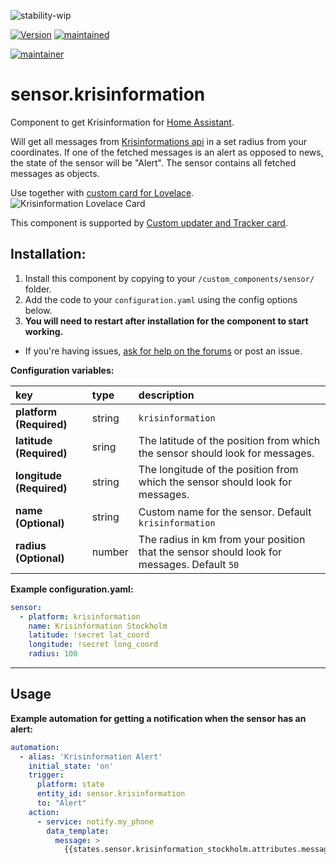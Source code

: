 ![stability-wip](https://img.shields.io/badge/stability-work_in_progress-lightgrey.svg?style=for-the-badge)


[![Version](https://img.shields.io/badge/version-0.0.4-green.svg?style=for-the-badge)](#) [![maintained](https://img.shields.io/maintenance/yes/2019.svg?style=for-the-badge)](#)

[![maintainer](https://img.shields.io/badge/maintainer-Isabella%20Alström%20%40isabellaalstrom-blue.svg?style=for-the-badge)](#)

# sensor.krisinformation
Component to get Krisinformation for [Home Assistant](https://www.home-assistant.io/).

Will get all messages from [Krisinformations api](http://api.krisinformation.se/v2/feed?format=json) in a set radius from your coordinates.
If one of the fetched messages is an alert as opposed to news, the state of the sensor will be "Alert". The sensor contains all fetched messages as objects.

Use together with [custom card for Lovelace](https://github.com/isabellaalstrom/krisinfo-card).
<img src="https://github.com/isabellaalstrom/krisinfo-card/blob/master/krisinfo.png" alt="Krisinformation Lovelace Card" />

This component is supported by [Custom updater and Tracker card](https://github.com/custom-components/custom_updater).

## Installation:

1. Install this component by copying to your `/custom_components/sensor/` folder.
2. Add the code to your `configuration.yaml` using the config options below.
3. **You will need to restart after installation for the component to start working.**

* If you're having issues, [ask for help on the forums](https://community.home-assistant.io/t/custom-component-krisinformation-sweden/90340) or post an issue.

**Configuration variables:**

key | type | description
:--- | :--- | :---
**platform (Required)** | string | `krisinformation`
**latitude (Required)** | sring | The latitude of the position from which the sensor should look for messages.
**longitude (Required)** | string | The longitude of the position from which the sensor should look for messages.
**name (Optional)** | string | Custom name for the sensor. Default `krisinformation`
**radius (Optional)** | number | The radius in km from your position that the sensor should look for messages. Default `50`


**Example configuration.yaml:**

```yaml
sensor:
  - platform: krisinformation
    name: Krisinformation Stockholm
    latitude: !secret lat_coord
    longitude: !secret long_coord
    radius: 100
```

***

## Usage

**Example automation for getting a notification when the sensor has an alert:**

```yaml
automation:
  - alias: 'Krisinformation Alert'
    initial_state: 'on'
    trigger:
      platform: state
      entity_id: sensor.krisinformation
      to: "Alert"
    action:
      - service: notify.my_phone
        data_template:
          message: >
            {{states.sensor.krisinformation_stockholm.attributes.messages[0].Headline}} - {{states.sensor.krisinformation_stockholm.attributes.messages[0].Message}} {{states.sensor.krisinformation_stockholm.attributes.messages[0].Web}}
```
